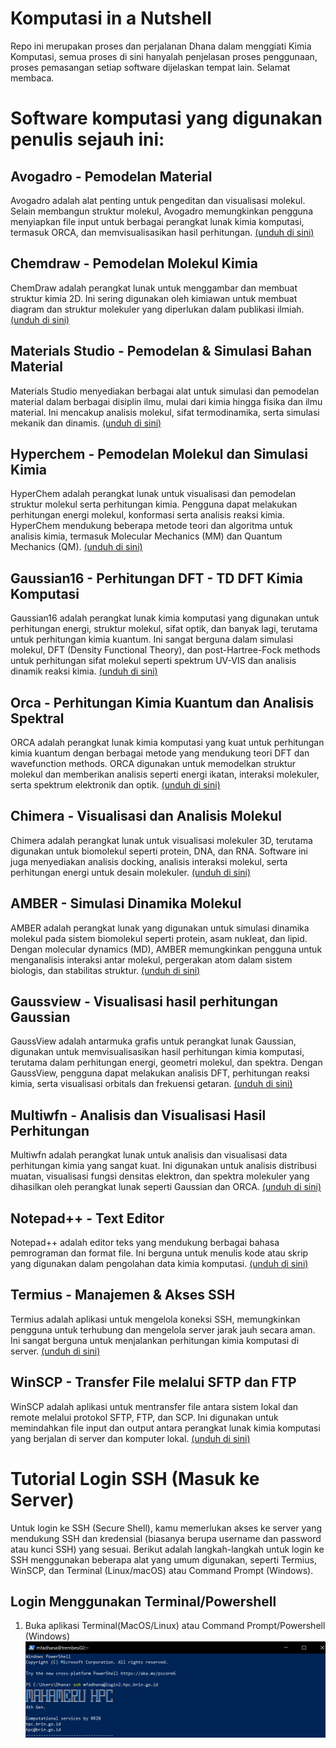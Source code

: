 # Komputasi in a Nutshell
Repo ini merupakan proses dan perjalanan Dhana dalam menggiati Kimia Komputasi, semua proses di sini hanyalah penjelasan proses penggunaan, proses pemasangan setiap software dijelaskan tempat lain. Selamat membaca.


# Software komputasi yang digunakan penulis sejauh ini:

## Avogadro - Pemodelan Material
Avogadro adalah alat penting untuk pengeditan dan visualisasi molekul. Selain membangun struktur molekul, Avogadro memungkinkan pengguna menyiapkan file input untuk berbagai perangkat lunak kimia komputasi, termasuk ORCA, dan memvisualisasikan hasil perhitungan. [(unduh di sini)](https://sourceforge.net/projects/avogadro/files/latest/download)

## Chemdraw - Pemodelan Molekul Kimia
ChemDraw adalah perangkat lunak untuk menggambar dan membuat struktur kimia 2D. Ini sering digunakan oleh kimiawan untuk membuat diagram dan struktur molekuler yang diperlukan dalam publikasi ilmiah. [(unduh di sini)](https://drive.google.com/file/d/1ftE19DZPt1wFV6p8tx-RxhXuehOTceSo/view?usp=drive_link)

## Materials Studio - Pemodelan & Simulasi Bahan Material
Materials Studio menyediakan berbagai alat untuk simulasi dan pemodelan material dalam berbagai disiplin ilmu, mulai dari kimia hingga fisika dan ilmu material. Ini mencakup analisis molekul, sifat termodinamika, serta simulasi mekanik dan dinamis. [(unduh di sini)](https://drive.google.com/file/d/16oryK1uCWW5ZsfoXbisAqFfvANkXUF3K/view?usp=drive_link)

## Hyperchem - Pemodelan Molekul dan Simulasi Kimia
HyperChem adalah perangkat lunak untuk visualisasi dan pemodelan struktur molekul serta perhitungan kimia. Pengguna dapat melakukan perhitungan energi molekul, konformasi serta analisis reaksi kimia. HyperChem mendukung beberapa metode teori dan algoritma untuk analisis kimia, termasuk Molecular Mechanics (MM) dan Quantum Mechanics (QM). [(unduh di sini)](https://drive.google.com/drive/folders/1_7KxickttIh8QvNKZT8oZP-vPwgbwwmJ?usp=drive_link)

## Gaussian16 - Perhitungan DFT - TD DFT Kimia Komputasi
Gaussian16 adalah perangkat lunak kimia komputasi yang digunakan untuk perhitungan energi, struktur molekul, sifat optik, dan banyak lagi, terutama untuk perhitungan kimia kuantum. Ini sangat berguna dalam simulasi molekul, DFT (Density Functional Theory), dan post-Hartree-Fock methods untuk perhitungan sifat molekul seperti spektrum UV-VIS dan analisis dinamik reaksi kimia. [(unduh di sini)](https://gaussian.com/)

## Orca - Perhitungan Kimia Kuantum dan Analisis Spektral
ORCA adalah perangkat lunak kimia komputasi yang kuat untuk perhitungan kimia kuantum dengan berbagai metode yang mendukung teori DFT dan wavefunction methods. ORCA digunakan untuk memodelkan struktur molekul dan memberikan analisis seperti energi ikatan, interaksi molekuler, serta spektrum elektronik dan optik. [(unduh di sini)](https://www.faccts.de/orca/)

## Chimera - Visualisasi dan Analisis Molekul
Chimera adalah perangkat lunak untuk visualisasi molekuler 3D, terutama digunakan untuk biomolekul seperti protein, DNA, dan RNA. Software ini juga menyediakan analisis docking, analisis interaksi molekul, serta perhitungan energi untuk desain molekuler. [(unduh di sini)](https://www.cgl.ucsf.edu/chimera/)

## AMBER - Simulasi Dinamika Molekul
AMBER adalah perangkat lunak yang digunakan untuk simulasi dinamika molekul pada sistem biomolekul seperti protein, asam nukleat, dan lipid. Dengan molecular dynamics (MD), AMBER memungkinkan pengguna untuk menganalisis interaksi antar molekul, pergerakan atom dalam sistem biologis, dan stabilitas struktur. [(unduh di sini)](https://ambermd.org/)

## Gaussview - Visualisasi hasil perhitungan Gaussian
GaussView adalah antarmuka grafis untuk perangkat lunak Gaussian, digunakan untuk memvisualisasikan hasil perhitungan kimia komputasi, terutama dalam perhitungan energi, geometri molekul, dan spektra. Dengan GaussView, pengguna dapat melakukan analisis DFT, perhitungan reaksi kimia, serta visualisasi orbitals dan frekuensi getaran. [(unduh di sini)](https://drive.google.com/file/d/12rvIudLKtjXZCQGpXtvfxb-rztYlLvnd/view?usp=drive_link)

## Multiwfn - Analisis dan Visualisasi Hasil Perhitungan
Multiwfn adalah perangkat lunak untuk analisis dan visualisasi data perhitungan kimia yang sangat kuat. Ini digunakan untuk analisis distribusi muatan, visualisasi fungsi densitas elektron, dan spektra molekuler yang dihasilkan oleh perangkat lunak seperti Gaussian dan ORCA. [(unduh di sini)](http://multiwfn.org/)

## Notepad++ - Text Editor
Notepad++ adalah editor teks yang mendukung berbagai bahasa pemrograman dan format file. Ini berguna untuk menulis kode atau skrip yang digunakan dalam pengolahan data kimia komputasi. [(unduh di sini)](https://notepad-plus-plus.org/)

## Termius - Manajemen & Akses SSH
Termius adalah aplikasi untuk mengelola koneksi SSH, memungkinkan pengguna untuk terhubung dan mengelola server jarak jauh secara aman. Ini sangat berguna untuk menjalankan perhitungan kimia komputasi di server. [(unduh di sini)](https://termius.com/)

## WinSCP - Transfer File melalui SFTP dan FTP
WinSCP adalah aplikasi untuk mentransfer file antara sistem lokal dan remote melalui protokol SFTP, FTP, dan SCP. Ini digunakan untuk memindahkan file input dan output antara perangkat lunak kimia komputasi yang berjalan di server dan komputer lokal. [(unduh di sini)](https://winscp.net/eng/index.php)

# Tutorial Login SSH (Masuk ke Server)
Untuk login ke SSH (Secure Shell), kamu memerlukan akses ke server yang mendukung SSH dan kredensial (biasanya berupa username dan password atau kunci SSH) yang sesuai. Berikut adalah langkah-langkah untuk login ke SSH menggunakan beberapa alat yang umum digunakan, seperti Termius, WinSCP, dan Terminal (Linux/macOS) atau Command Prompt (Windows).

## Login Menggunakan Terminal/Powershell
1. Buka aplikasi Terminal(MacOS/Linux) atau Command Prompt/Powershell (Windows)
![startscreen SSH](https://github.com/xdukunx/Komputasi-in-a-Nutshell/blob/main/ImageResource/image_2025-07-20_213646843.png)

